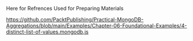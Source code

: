 Here for Refrences Used for Preparing Materials

https://github.com/PacktPublishing/Practical-MongoDB-Aggregations/blob/main/Examples/Chapter-06-Foundational-Examples/4-distinct-list-of-values.mongodb.js